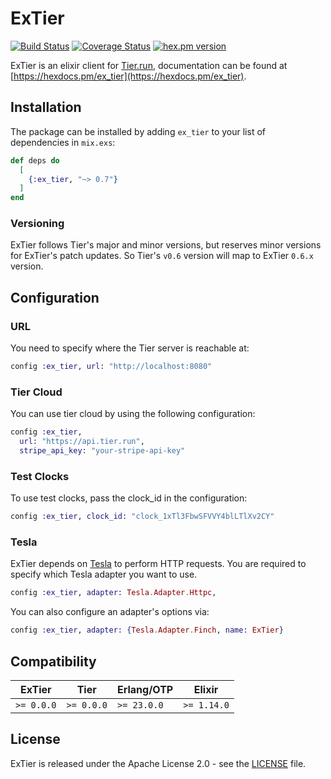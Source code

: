 # ExTier

[![Build Status](https://img.shields.io/github/actions/workflow/status/gordalina/ex_tier/ci.yml?branch=main&style=flat-square)](https://github.com/gordalina/ex_tier/actions?query=workflow%3A%22ci%22)
[![Coverage Status](https://img.shields.io/codecov/c/github/gordalina/ex_tier?style=flat-square)](https://app.codecov.io/gh/gordalina/ex_tier)
[![hex.pm version](https://img.shields.io/hexpm/v/ex_tier?style=flat-square)](https://hex.pm/packages/ex_tier)

ExTier is an elixir client for [Tier.run](https://tier.run), documentation can be found at [https://hexdocs.pm/ex_tier](https://hexdocs.pm/ex_tier).

## Installation

The package can be installed by adding `ex_tier` to your list of dependencies in `mix.exs`:

```elixir
def deps do
  [
    {:ex_tier, "~> 0.7"}
  ]
end
```

### Versioning

ExTier follows Tier's major and minor versions, but reserves minor versions for ExTier's patch updates. So Tier's `v0.6` version will map to ExTier `0.6.x` version.

## Configuration

### URL

You need to specify where the Tier server is reachable at:

```elixir
config :ex_tier, url: "http://localhost:8080"
```

### Tier Cloud

You can use tier cloud by using the following configuration:

```elixir
config :ex_tier,
  url: "https://api.tier.run",
  stripe_api_key: "your-stripe-api-key"
```

### Test Clocks

To use test clocks, pass the clock_id in the configuration:

```elixir
config :ex_tier, clock_id: "clock_1xTl3FbwSFVVY4blLTlXv2CY"
```

### Tesla

ExTier depends on [Tesla](https://github.com/elixir-tesla/tesla) to perform HTTP requests. You are required to specify which Tesla adapter you want to use.

```elixir
config :ex_tier, adapter: Tesla.Adapter.Httpc,
```

You can also configure an adapter's options via:

```elixir
config :ex_tier, adapter: {Tesla.Adapter.Finch, name: ExTier}
```

## Compatibility

| ExTier     | Tier        | Erlang/OTP | Elixir       |
| -          | -           | -          | -            |
| `>= 0.0.0` | `>= 0.0.0`  | `>= 23.0.0` | `>= 1.14.0` |

## License

ExTier is released under the Apache License 2.0 - see the [LICENSE](LICENSE) file.
